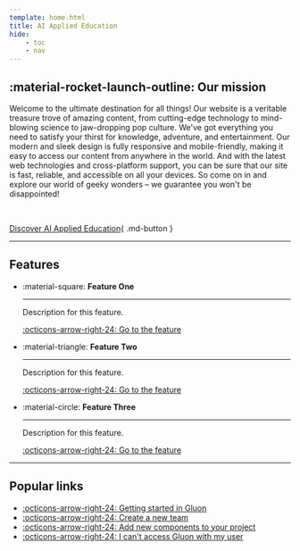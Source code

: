 ```yaml
---
template: home.html
title: AI Applied Education
hide:
    - toc
    - nav
---
```


## :material-rocket-launch-outline: Our mission

Welcome to the ultimate destination for all things! Our website is a veritable treasure trove of amazing content, from cutting-edge technology to mind-blowing science to jaw-dropping pop culture. We've got everything you need to satisfy your thirst for knowledge, adventure, and entertainment. Our modern and sleek design is fully responsive and mobile-friendly, making it easy to access our content from anywhere in the world. And with the latest web technologies and cross-platform support, you can be sure that our site is fast, reliable, and accessible on all your devices. So come on in and explore our world of geeky wonders – we guarantee you won't be disappointed!

</br>

[Discover AI Applied Education](#){ .md-button }

---

## Features

<div class="cards row-auto" markdown>

- :material-square: **Feature One**  

    ---  

    Description for this feature.

    [:octicons-arrow-right-24: Go to the feature](#)

- :material-triangle: **Feature Two**  

    ---  

    Description for this feature.

    [:octicons-arrow-right-24: Go to the feature](#)

- :material-circle: **Feature Three**  

    ---  

    Description for this feature.

    [:octicons-arrow-right-24: Go to the feature](#)

</div>

---

## Popular links

<div class="grid row-2" markdown>

- [:octicons-arrow-right-24: Getting started in Gluon](#)
- [:octicons-arrow-right-24: Create a new team](#)
- [:octicons-arrow-right-24: Add new components to your project](#)
- [:octicons-arrow-right-24: I can't access Gluon with my user](#)

</div>
